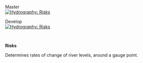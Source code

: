 
<br>

Master<br>
[![Hydrography: Risks](https://github.com/repatterning/risks/actions/workflows/main.yml/badge.svg?branch=master)](https://github.com/repatterning/risks/actions/workflows/main.yml)


Develop<br>
[![Hydrography: Risks](https://github.com/repatterning/risks/actions/workflows/main.yml/badge.svg?branch=develop)](https://github.com/repatterning/risks/actions/workflows/main.yml)

<br>

**Risks**

Determines rates of change of river levels, around a gauge point.

<br>
<br>

<br>
<br>

<br>
<br>

<br>
<br>
